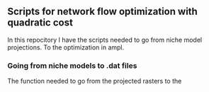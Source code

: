 ## Scripts for network flow optimization with quadratic cost

In this repocitory I have the scripts needed to go from niche model projections. To the optimization in ampl.


### Going from niche models to .dat files

The function needed to go from the projected rasters to the 

